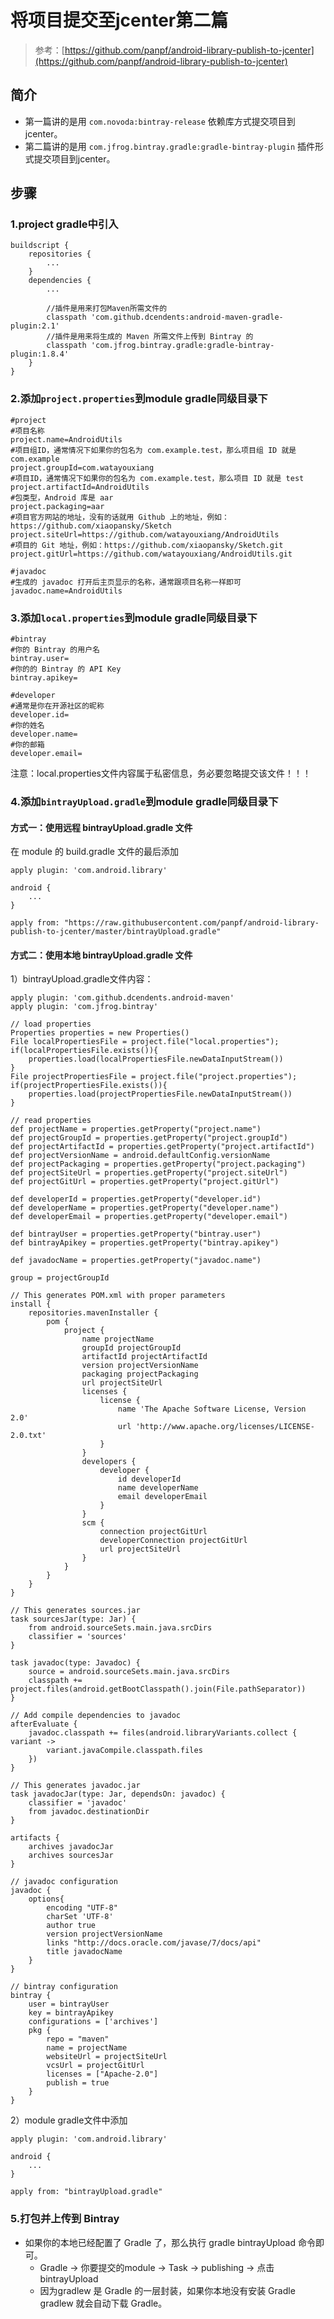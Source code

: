 # 将项目提交至jcenter第二篇

> 参考：[https://github.com/panpf/android-library-publish-to-jcenter](https://github.com/panpf/android-library-publish-to-jcenter)

## 简介

- 第一篇讲的是用 `com.novoda:bintray-release` 依赖库方式提交项目到jcenter。
- 第二篇讲的是用 `com.jfrog.bintray.gradle:gradle-bintray-plugin` 插件形式提交项目到jcenter。

## 步骤

### 1.project gradle中引入

```
buildscript {
    repositories {
        ...
    }
    dependencies {
        ...
           
        //插件是用来打包Maven所需文件的
        classpath 'com.github.dcendents:android-maven-gradle-plugin:2.1'
        //插件是用来将生成的 Maven 所需文件上传到 Bintray 的
        classpath 'com.jfrog.bintray.gradle:gradle-bintray-plugin:1.8.4'
    }
}
```

### 2.添加`project.properties`到module gradle同级目录下

```
#project
#项目名称
project.name=AndroidUtils
#项目组ID，通常情况下如果你的包名为 com.example.test，那么项目组 ID 就是 com.example
project.groupId=com.watayouxiang
#项目ID，通常情况下如果你的包名为 com.example.test，那么项目 ID 就是 test
project.artifactId=AndroidUtils
#包类型，Android 库是 aar
project.packaging=aar
#项目官方网站的地址，没有的话就用 Github 上的地址，例如：https://github.com/xiaopansky/Sketch
project.siteUrl=https://github.com/watayouxiang/AndroidUtils
#项目的 Git 地址，例如：https://github.com/xiaopansky/Sketch.git
project.gitUrl=https://github.com/watayouxiang/AndroidUtils.git

#javadoc
#生成的 javadoc 打开后主页显示的名称，通常跟项目名称一样即可
javadoc.name=AndroidUtils
```

### 3.添加`local.properties`到module gradle同级目录下

```
#bintray
#你的 Bintray 的用户名
bintray.user=
#你的的 Bintray 的 API Key
bintray.apikey=

#developer
#通常是你在开源社区的昵称
developer.id=
#你的姓名
developer.name=
#你的邮箱
developer.email=
```

注意：local.properties文件内容属于私密信息，务必要忽略提交该文件！！！

### 4.添加`bintrayUpload.gradle`到module gradle同级目录下

#### 方式一：使用远程 bintrayUpload.gradle 文件

在 module 的 build.gradle 文件的最后添加

```
apply plugin: 'com.android.library'

android {
    ...
}

apply from: "https://raw.githubusercontent.com/panpf/android-library-publish-to-jcenter/master/bintrayUpload.gradle"
```

#### 方式二：使用本地 bintrayUpload.gradle 文件

1）bintrayUpload.gradle文件内容：

```
apply plugin: 'com.github.dcendents.android-maven'
apply plugin: 'com.jfrog.bintray'

// load properties
Properties properties = new Properties()
File localPropertiesFile = project.file("local.properties");
if(localPropertiesFile.exists()){
    properties.load(localPropertiesFile.newDataInputStream())
}
File projectPropertiesFile = project.file("project.properties");
if(projectPropertiesFile.exists()){
    properties.load(projectPropertiesFile.newDataInputStream())
}

// read properties
def projectName = properties.getProperty("project.name")
def projectGroupId = properties.getProperty("project.groupId")
def projectArtifactId = properties.getProperty("project.artifactId")
def projectVersionName = android.defaultConfig.versionName
def projectPackaging = properties.getProperty("project.packaging")
def projectSiteUrl = properties.getProperty("project.siteUrl")
def projectGitUrl = properties.getProperty("project.gitUrl")

def developerId = properties.getProperty("developer.id")
def developerName = properties.getProperty("developer.name")
def developerEmail = properties.getProperty("developer.email")

def bintrayUser = properties.getProperty("bintray.user")
def bintrayApikey = properties.getProperty("bintray.apikey")

def javadocName = properties.getProperty("javadoc.name")

group = projectGroupId

// This generates POM.xml with proper parameters
install {
    repositories.mavenInstaller {
        pom {
            project {
                name projectName
                groupId projectGroupId
                artifactId projectArtifactId
                version projectVersionName
                packaging projectPackaging
                url projectSiteUrl
                licenses {
                    license {
                        name 'The Apache Software License, Version 2.0'
                        url 'http://www.apache.org/licenses/LICENSE-2.0.txt'
                    }
                }
                developers {
                    developer {
                        id developerId
                        name developerName
                        email developerEmail
                    }
                }
                scm {
                    connection projectGitUrl
                    developerConnection projectGitUrl
                    url projectSiteUrl
                }
            }
        }
    }
}

// This generates sources.jar
task sourcesJar(type: Jar) {
    from android.sourceSets.main.java.srcDirs
    classifier = 'sources'
}

task javadoc(type: Javadoc) {
    source = android.sourceSets.main.java.srcDirs
    classpath += project.files(android.getBootClasspath().join(File.pathSeparator))
}

// Add compile dependencies to javadoc
afterEvaluate {
    javadoc.classpath += files(android.libraryVariants.collect { variant ->
        variant.javaCompile.classpath.files
    })
}

// This generates javadoc.jar
task javadocJar(type: Jar, dependsOn: javadoc) {
    classifier = 'javadoc'
    from javadoc.destinationDir
}

artifacts {
    archives javadocJar
    archives sourcesJar
}

// javadoc configuration
javadoc {
    options{
        encoding "UTF-8"
        charSet 'UTF-8'
        author true
        version projectVersionName
        links "http://docs.oracle.com/javase/7/docs/api"
        title javadocName
    }
}

// bintray configuration
bintray {
    user = bintrayUser
    key = bintrayApikey
    configurations = ['archives']
    pkg {
        repo = "maven"
        name = projectName
        websiteUrl = projectSiteUrl
        vcsUrl = projectGitUrl
        licenses = ["Apache-2.0"]
        publish = true
    }
}
```

2）module gradle文件中添加

```
apply plugin: 'com.android.library'

android {
    ...
}

apply from: "bintrayUpload.gradle"
```
### 5.打包并上传到 Bintray

- 如果你的本地已经配置了 Gradle 了，那么执行 gradle bintrayUpload 命令即可。
	- Gradle -> 你要提交的module -> Task -> publishing -> 点击 bintrayUpload
	- 因为gradlew 是 Gradle 的一层封装，如果你本地没有安装 Gradle gradlew 就会自动下载 Gradle。


